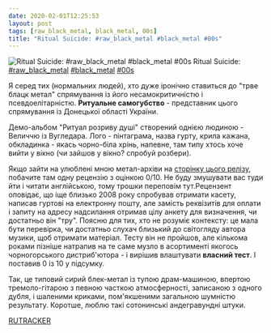 ```yaml
---
date: 2020-02-01T12:25:53
layout: post
tags: [raw_black_metal, black_metal, 00s]
title: "Ritual Suicide: #raw_black_metal #black_metal #00s"
---
```

![Ritual Suicide: #raw_black_metal #black_metal #00s](/assets/photos/photo_871@01-02-2020_12-25-53.jpg)
Ritual Suicide: [#raw_black_metal](/tags/#raw_black_metal) [#black_metal](/tags/#black_metal) [#00s](/tags/#00s)

Я серед тих (нормальних людей), хто дуже іронічно ставиться до &quot;трве блацк метал&quot; спрямування із його несамокритичністю і псевдоелітарністю. **Ритуальне самогубство** - представник цього спрямування із Донецької області України.

Демо-альбом &quot;Ритуал розриву душі&quot; створений однією людиною - Величчю із Вугледара.  Лого - пінтаграма, назва гурту, крила кажана, обкладинка - якась чорно-біла хрінь, напевне, там типу хтось хоче вийти у вікно (чи зайшов у вікно? спробуй розбери).

Якщо зайти на улюблені мною метал-архіви на [сторінку цього релізу](https://www.metal-archives.com/albums/Ritual_Suicide/Soul_Ripping_Ritual/189058#album_tabs_reviews), побачите там одну рецензію з оцінкою 0/10. Не буду змушувати вас туди йти і читати англійською, тому трошки переповім тут.Рецензент оповідає, що іще близько 2008 року спробував отримати касету, написав гуртові на електронну пошту, але замість реквізитів для оплати і запиту на адресу надсилання отримав цілу анкету для визначення, чи достатньо він &quot;тру&quot;. Поясню для тих, хто не розуміє контексту: це мала бути перевірка, чи достатньо слухач близький до світогляду автора музики, щоб отримати матеріал. Тесту він не пройшов, але кількома роками пізніше натрапив на те саме музло в асортименті якогось чорногорського дистриб&#39;ютора - і вирішив влаштувати __власний тест__. І поставив 0 із 10 у підсумку.

Так, це типовий сирий блек-метал із тупою драм-машиною, впертою тремоло-гітарою з певною часткою атмосферності, записаною з одного дубля, і шаленими криками, пом&#39;якшеними загальною шумністю результату. Коротше, люблю такі сотонинські андегравундні штуки.

[RUTRACKER](https://rutracker.org/forum/viewtopic.php?t=3794192)